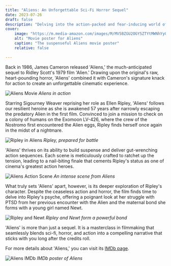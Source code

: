```yaml
---
title: "Aliens: An Unforgettable Sci-Fi Horror Sequel"
date: 2023-07-26
draft: false
description: "Delving into the action-packed and fear-inducing world of James Cameron's Aliens."
cover:
    image: "https://m.media-amazon.com/images/M/MV5BZGU2OGY5ZTYtMWNhYy00NjZiLWI0NjUtZmNhY2JhNDRmODU3XkEyXkFqcGdeQXVyNzkwMjQ5NzM@._V1_.jpg"
    alt: "Movie poster for Aliens"
    caption: "The suspenseful Aliens movie poster"
    relative: false

---
```


Back in 1986, James Cameron released 'Aliens,' the much-anticipated sequel to Ridley Scott's 1979 film 'Alien.' Drawing upon the original's raw, heart-pounding horror, 'Aliens' combined it with Cameron's signature knack for action to create an unforgettable cinematic experience.

![Aliens Movie](https://m.media-amazon.com/images/M/MV5BZDc2YjVmMzUtYjE1MS00MDU4LTg5YWQtYmVmN2ZiZjcyNmFhXkEyXkFqcGdeQXVyNzkwMjQ5NzM@._V1_.jpg)
*Aliens in action*

Starring Sigourney Weaver reprising her role as Ellen Ripley, 'Aliens' follows our resilient heroine as she is awakened 57 years after narrowly escaping the predatory Alien in the first film. Convinced to join a mission to check on a colony of humans on the Exomoon LV-426, where the crew of the Nostromo first encountered the Alien eggs, Ripley finds herself once again in the midst of a nightmare.

![Ripley in Aliens](https://m.media-amazon.com/images/M/MV5BODc3YWY1NDYtNmY4NC00NDAxLTljNjgtNWMzNTM2OGY4NmU4XkEyXkFqcGdeQXVyNzkwMjQ5NzM@._V1_.jpg)
*Ripley, prepared for battle*

'Aliens' thrives on its ability to build suspense and deliver gut-wrenching action sequences. Each scene is meticulously crafted to ratchet up the tension, leading to a nail-biting finale that cements Ripley's status as one of cinema's greatest action heroes.

![Aliens Action Scene](https://m.media-amazon.com/images/M/MV5BODJiNmUzYmQtZTNhNS00NjY0LThmMzUtZmNhYTVmOTJmNjNlXkEyXkFqcGdeQXVyNTAyODkwOQ@@._V1_.jpg)
*An intense scene from Aliens*

What truly sets 'Aliens' apart, however, is its deeper exploration of Ripley's character. Despite the ceaseless action and horror, the film finds time to delve into Ripley's psyche, offering a poignant look at her struggle with PTSD from her previous encounter with the Alien and the maternal bond she forms with a young girl named Newt.

![Ripley and Newt](https://m.media-amazon.com/images/M/MV5BMjg2Mzc3NjY4N15BMl5BanBnXkFtZTgwODQ0OTI2MzE@._V1_.jpg)
*Ripley and Newt form a powerful bond*

'Aliens' is more than just a sequel. It is a masterclass in filmmaking that seamlessly blends sci-fi, horror, and action into a compelling narrative that sticks with you long after the credits roll.

For more details about 'Aliens,' you can visit its [IMDb page](https://www.imdb.com/title/tt0090605/).

![Aliens IMDb](https://m.media-amazon.com/images/M/MV5BZGU2OGY5ZTYtMWNhYy00NjZiLWI0NjUtZmNhY2JhNDRmODU3XkEyXkFqcGdeQXVyNzkwMjQ5NzM@._V1_.jpg)
*IMDb poster of Aliens*
